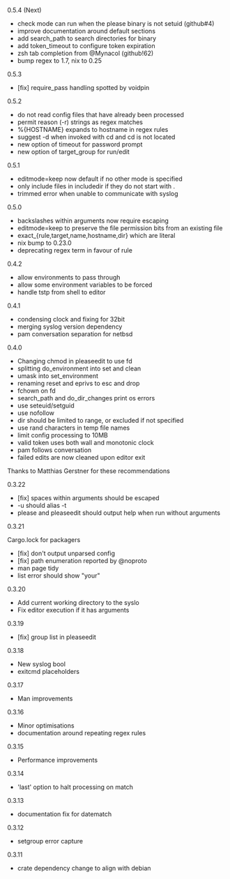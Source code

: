 0.5.4 (Next)

* check mode can run when the please binary is not setuid (github#4)
* improve documentation around default sections
* add search_path to search directories for binary
* add token_timeout to configure token expiration
* zsh tab completion from @Mynacol (github!62)
* bump regex to 1.7, nix to 0.25

0.5.3

* [fix] require_pass handling spotted by voidpin

0.5.2

* do not read config files that have already been processed
* permit reason (-r) strings as regex matches
* %{HOSTNAME} expands to hostname in regex rules
* suggest -d when invoked with cd and cd is not located
* new option of timeout for password prompt
* new option of target_group for run/edit

0.5.1

* editmode=keep now default if no other mode is specified
* only include files in includedir if they do not start with .
* trimmed error when unable to communicate with syslog

0.5.0

* backslashes within arguments now require escaping
* editmode=keep to preserve the file permission bits from an existing file
* exact_{rule,target,name,hostname,dir} which are literal
* nix bump to 0.23.0
* deprecating regex term in favour of rule

0.4.2

* allow environments to pass through
* allow some environment variables to be forced
* handle tstp from shell to editor

0.4.1

* condensing clock and fixing for 32bit
* merging syslog version dependency
* pam conversation separation for netbsd

0.4.0

* Changing chmod in pleaseedit to use fd
* splitting do_environment into set and clean
* umask into set_environment
* renaming reset and eprivs to esc and drop
* fchown on fd
* search_path and do_dir_changes print os errors
* use seteuid/setguid
* use nofollow
* dir should be limited to range, or excluded if not specified
* use rand characters in temp file names
* limit config processing to 10MB
* valid token uses both wall and monotonic clock
* pam follows conversation
* failed edits are now cleaned upon editor exit

Thanks to Matthias Gerstner for these recommendations

0.3.22

* [fix] spaces within arguments should be escaped
* -u should alias -t
* please and pleaseedit should output help when run without arguments

0.3.21

Cargo.lock for packagers

* [fix] don't output unparsed config
* [fix] path enumeration reported by @noproto
* man page tidy
* list error should show "your"

0.3.20

* Add current working directory to the syslo
* Fix editor execution if it has arguments

0.3.19

* [fix] group list in pleaseedit

0.3.18

* New syslog bool
* exitcmd placeholders

0.3.17

* Man improvements

0.3.16

* Minor optimisations
* documentation around repeating regex rules

0.3.15

* Performance improvements

0.3.14

* 'last' option to halt processing on match

0.3.13

* documentation fix for datematch

0.3.12

* setgroup error capture

0.3.11

* crate dependency change to align with debian

